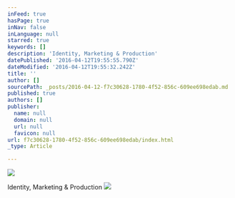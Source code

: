 ```yaml
---
inFeed: true
hasPage: true
inNav: false
inLanguage: null
starred: true
keywords: []
description: 'Identity, Marketing & Production'
datePublished: '2016-04-12T19:55:55.790Z'
dateModified: '2016-04-12T19:55:32.242Z'
title: ''
author: []
sourcePath: _posts/2016-04-12-f7c30628-1780-4f52-856c-609ee698edab.md
published: true
authors: []
publisher:
  name: null
  domain: null
  url: null
  favicon: null
url: f7c30628-1780-4f52-856c-609ee698edab/index.html
_type: Article

---
```

![](https://the-grid-user-content.s3-us-west-2.amazonaws.com/5cf7fea6-7997-4f65-900f-e21347de0721.png)

Identity, Marketing & Production
![](https://the-grid-user-content.s3-us-west-2.amazonaws.com/ea0bd0df-6fc2-44b6-83e1-f1c497122156.jpg)